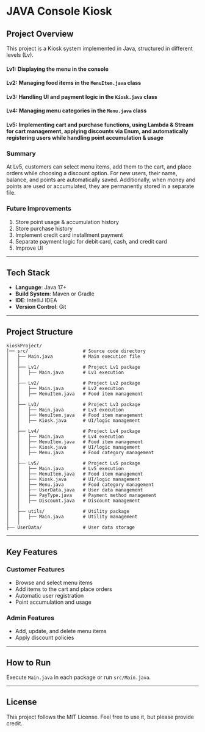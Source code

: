 # JAVA Console Kiosk

## Project Overview
This project is a Kiosk system implemented in Java, structured in different levels (Lv).

#### Lv1: Displaying the menu in the console
#### Lv2: Managing food items in the `MenuItem.java` class
#### Lv3: Handling UI and payment logic in the `Kiosk.java` class
#### Lv4: Managing menu categories in the `Menu.java` class
#### Lv5: Implementing cart and purchase functions, using Lambda & Stream for cart management, applying discounts via Enum, and automatically registering users while handling point accumulation & usage

### Summary
At Lv5, customers can select menu items, add them to the cart, and place orders while choosing a discount option.
For new users, their name, balance, and points are automatically saved. Additionally, when money and points are used or accumulated, they are permanently stored in a separate file.

### Future Improvements
1. Store point usage & accumulation history
2. Store purchase history
3. Implement credit card installment payment
4. Separate payment logic for debit card, cash, and credit card
5. Improve UI

--------

## Tech Stack
- **Language**: Java 17+
- **Build System**: Maven or Gradle
- **IDE**: IntelliJ IDEA
- **Version Control**: Git

-------------

## Project Structure
```
kioskProject/
│── src/                    # Source code directory
│   ├── Main.java           # Main execution file
│   │
│   ├── Lv1/                # Project Lv1 package
│   │   ├── Main.java       # Lv1 execution
│   │
│   ├── Lv2/                # Project Lv2 package
│   │   ├── Main.java       # Lv2 execution
│   │   ├── MenuItem.java   # Food item management
│   │
│   ├── Lv3/                # Project Lv3 package
│   │   ├── Main.java       # Lv3 execution
│   │   ├── MenuItem.java   # Food item management
│   │   ├── Kiosk.java      # UI/logic management
│   │
│   ├── Lv4/                # Project Lv4 package
│   │   ├── Main.java       # Lv4 execution
│   │   ├── MenuItem.java   # Food item management
│   │   ├── Kiosk.java      # UI/logic management
│   │   ├── Menu.java       # Food category management
│   │
│   ├── Lv5/                # Project Lv5 package
│   │   ├── Main.java       # Lv5 execution
│   │   ├── MenuItem.java   # Food item management
│   │   ├── Kiosk.java      # UI/logic management
│   │   ├── Menu.java       # Food category management
│   │   ├── UserData.java   # User data management
│   │   ├── PayType.java    # Payment method management
│   │   ├── Discount.java   # Discount management
│   │
│   ├── utils/              # Utility package
│   │   ├── Main.java       # Utility management
│   │
├── UserData/               # User data storage
```

-----------

## Key Features
### Customer Features
- Browse and select menu items
- Add items to the cart and place orders
- Automatic user registration
- Point accumulation and usage

### Admin Features
- Add, update, and delete menu items
- Apply discount policies

---------------

## How to Run
Execute `Main.java` in each package or run `src/Main.java`.

-----------

## License
This project follows the MIT License. Feel free to use it, but please provide credit.
